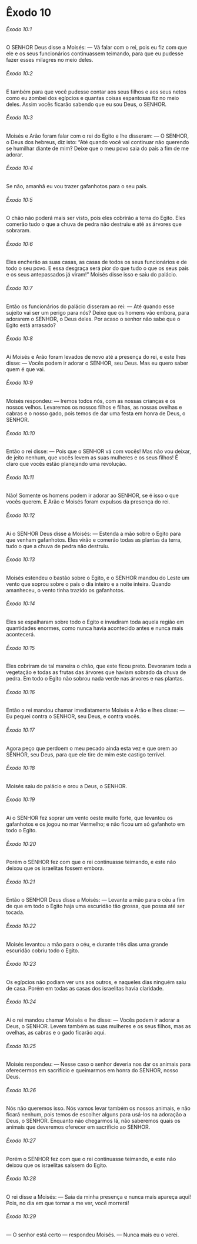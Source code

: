 # Êxodo 10

###### Êxodo 10:1

O SENHOR Deus disse a Moisés: — Vá falar com o rei, pois eu fiz com que ele e os seus funcionários continuassem teimando, para que eu pudesse fazer esses milagres no meio deles.

###### Êxodo 10:2

E também para que você pudesse contar aos seus filhos e aos seus netos como eu zombei dos egípcios e quantas coisas espantosas fiz no meio deles. Assim vocês ficarão sabendo que eu sou Deus, o SENHOR.

###### Êxodo 10:3

Moisés e Arão foram falar com o rei do Egito e lhe disseram: — O SENHOR, o Deus dos hebreus, diz isto: “Até quando você vai continuar não querendo se humilhar diante de mim? Deixe que o meu povo saia do país a fim de me adorar.

###### Êxodo 10:4

Se não, amanhã eu vou trazer gafanhotos para o seu país.

###### Êxodo 10:5

O chão não poderá mais ser visto, pois eles cobrirão a terra do Egito. Eles comerão tudo o que a chuva de pedra não destruiu e até as árvores que sobraram.

###### Êxodo 10:6

Eles encherão as suas casas, as casas de todos os seus funcionários e de todo o seu povo. E essa desgraça será pior do que tudo o que os seus pais e os seus antepassados já viram!” Moisés disse isso e saiu do palácio.

###### Êxodo 10:7

Então os funcionários do palácio disseram ao rei: — Até quando esse sujeito vai ser um perigo para nós? Deixe que os homens vão embora, para adorarem o SENHOR, o Deus deles. Por acaso o senhor não sabe que o Egito está arrasado?

###### Êxodo 10:8

Aí Moisés e Arão foram levados de novo até a presença do rei, e este lhes disse: — Vocês podem ir adorar o SENHOR, seu Deus. Mas eu quero saber quem é que vai.

###### Êxodo 10:9

Moisés respondeu: — Iremos todos nós, com as nossas crianças e os nossos velhos. Levaremos os nossos filhos e filhas, as nossas ovelhas e cabras e o nosso gado, pois temos de dar uma festa em honra de Deus, o SENHOR.

###### Êxodo 10:10

Então o rei disse: — Pois que o SENHOR vá com vocês! Mas não vou deixar, de jeito nenhum, que vocês levem as suas mulheres e os seus filhos! É claro que vocês estão planejando uma revolução.

###### Êxodo 10:11

Não! Somente os homens podem ir adorar ao SENHOR, se é isso o que vocês querem. E Arão e Moisés foram expulsos da presença do rei.

###### Êxodo 10:12

Aí o SENHOR Deus disse a Moisés: — Estenda a mão sobre o Egito para que venham gafanhotos. Eles virão e comerão todas as plantas da terra, tudo o que a chuva de pedra não destruiu.

###### Êxodo 10:13

Moisés estendeu o bastão sobre o Egito, e o SENHOR mandou do Leste um vento que soprou sobre o país o dia inteiro e a noite inteira. Quando amanheceu, o vento tinha trazido os gafanhotos.

###### Êxodo 10:14

Eles se espalharam sobre todo o Egito e invadiram toda aquela região em quantidades enormes, como nunca havia acontecido antes e nunca mais acontecerá.

###### Êxodo 10:15

Eles cobriram de tal maneira o chão, que este ficou preto. Devoraram toda a vegetação e todas as frutas das árvores que haviam sobrado da chuva de pedra. Em todo o Egito não sobrou nada verde nas árvores e nas plantas.

###### Êxodo 10:16

Então o rei mandou chamar imediatamente Moisés e Arão e lhes disse: — Eu pequei contra o SENHOR, seu Deus, e contra vocês.

###### Êxodo 10:17

Agora peço que perdoem o meu pecado ainda esta vez e que orem ao SENHOR, seu Deus, para que ele tire de mim este castigo terrível.

###### Êxodo 10:18

Moisés saiu do palácio e orou a Deus, o SENHOR.

###### Êxodo 10:19

Aí o SENHOR fez soprar um vento oeste muito forte, que levantou os gafanhotos e os jogou no mar Vermelho; e não ficou um só gafanhoto em todo o Egito.

###### Êxodo 10:20

Porém o SENHOR fez com que o rei continuasse teimando, e este não deixou que os israelitas fossem embora.

###### Êxodo 10:21

Então o SENHOR Deus disse a Moisés: — Levante a mão para o céu a fim de que em todo o Egito haja uma escuridão tão grossa, que possa até ser tocada.

###### Êxodo 10:22

Moisés levantou a mão para o céu, e durante três dias uma grande escuridão cobriu todo o Egito.

###### Êxodo 10:23

Os egípcios não podiam ver uns aos outros, e naqueles dias ninguém saiu de casa. Porém em todas as casas dos israelitas havia claridade.

###### Êxodo 10:24

Aí o rei mandou chamar Moisés e lhe disse: — Vocês podem ir adorar a Deus, o SENHOR. Levem também as suas mulheres e os seus filhos, mas as ovelhas, as cabras e o gado ficarão aqui.

###### Êxodo 10:25

Moisés respondeu: — Nesse caso o senhor deveria nos dar os animais para oferecermos em sacrifício e queimarmos em honra do SENHOR, nosso Deus.

###### Êxodo 10:26

Nós não queremos isso. Nós vamos levar também os nossos animais, e não ficará nenhum, pois temos de escolher alguns para usá-los na adoração a Deus, o SENHOR. Enquanto não chegarmos lá, não saberemos quais os animais que deveremos oferecer em sacrifício ao SENHOR.

###### Êxodo 10:27

Porém o SENHOR fez com que o rei continuasse teimando, e este não deixou que os israelitas saíssem do Egito.

###### Êxodo 10:28

O rei disse a Moisés: — Saia da minha presença e nunca mais apareça aqui! Pois, no dia em que tornar a me ver, você morrerá!

###### Êxodo 10:29

— O senhor está certo — respondeu Moisés. — Nunca mais eu o verei.

